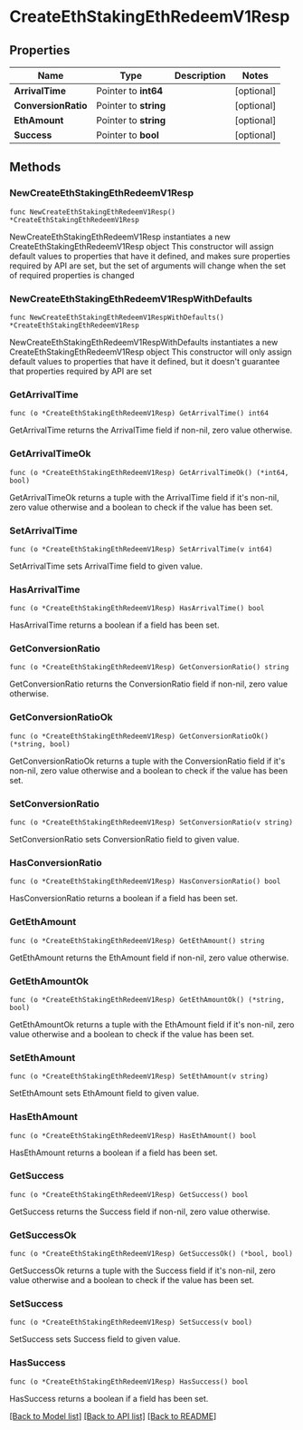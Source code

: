 # CreateEthStakingEthRedeemV1Resp

## Properties

Name | Type | Description | Notes
------------ | ------------- | ------------- | -------------
**ArrivalTime** | Pointer to **int64** |  | [optional] 
**ConversionRatio** | Pointer to **string** |  | [optional] 
**EthAmount** | Pointer to **string** |  | [optional] 
**Success** | Pointer to **bool** |  | [optional] 

## Methods

### NewCreateEthStakingEthRedeemV1Resp

`func NewCreateEthStakingEthRedeemV1Resp() *CreateEthStakingEthRedeemV1Resp`

NewCreateEthStakingEthRedeemV1Resp instantiates a new CreateEthStakingEthRedeemV1Resp object
This constructor will assign default values to properties that have it defined,
and makes sure properties required by API are set, but the set of arguments
will change when the set of required properties is changed

### NewCreateEthStakingEthRedeemV1RespWithDefaults

`func NewCreateEthStakingEthRedeemV1RespWithDefaults() *CreateEthStakingEthRedeemV1Resp`

NewCreateEthStakingEthRedeemV1RespWithDefaults instantiates a new CreateEthStakingEthRedeemV1Resp object
This constructor will only assign default values to properties that have it defined,
but it doesn't guarantee that properties required by API are set

### GetArrivalTime

`func (o *CreateEthStakingEthRedeemV1Resp) GetArrivalTime() int64`

GetArrivalTime returns the ArrivalTime field if non-nil, zero value otherwise.

### GetArrivalTimeOk

`func (o *CreateEthStakingEthRedeemV1Resp) GetArrivalTimeOk() (*int64, bool)`

GetArrivalTimeOk returns a tuple with the ArrivalTime field if it's non-nil, zero value otherwise
and a boolean to check if the value has been set.

### SetArrivalTime

`func (o *CreateEthStakingEthRedeemV1Resp) SetArrivalTime(v int64)`

SetArrivalTime sets ArrivalTime field to given value.

### HasArrivalTime

`func (o *CreateEthStakingEthRedeemV1Resp) HasArrivalTime() bool`

HasArrivalTime returns a boolean if a field has been set.

### GetConversionRatio

`func (o *CreateEthStakingEthRedeemV1Resp) GetConversionRatio() string`

GetConversionRatio returns the ConversionRatio field if non-nil, zero value otherwise.

### GetConversionRatioOk

`func (o *CreateEthStakingEthRedeemV1Resp) GetConversionRatioOk() (*string, bool)`

GetConversionRatioOk returns a tuple with the ConversionRatio field if it's non-nil, zero value otherwise
and a boolean to check if the value has been set.

### SetConversionRatio

`func (o *CreateEthStakingEthRedeemV1Resp) SetConversionRatio(v string)`

SetConversionRatio sets ConversionRatio field to given value.

### HasConversionRatio

`func (o *CreateEthStakingEthRedeemV1Resp) HasConversionRatio() bool`

HasConversionRatio returns a boolean if a field has been set.

### GetEthAmount

`func (o *CreateEthStakingEthRedeemV1Resp) GetEthAmount() string`

GetEthAmount returns the EthAmount field if non-nil, zero value otherwise.

### GetEthAmountOk

`func (o *CreateEthStakingEthRedeemV1Resp) GetEthAmountOk() (*string, bool)`

GetEthAmountOk returns a tuple with the EthAmount field if it's non-nil, zero value otherwise
and a boolean to check if the value has been set.

### SetEthAmount

`func (o *CreateEthStakingEthRedeemV1Resp) SetEthAmount(v string)`

SetEthAmount sets EthAmount field to given value.

### HasEthAmount

`func (o *CreateEthStakingEthRedeemV1Resp) HasEthAmount() bool`

HasEthAmount returns a boolean if a field has been set.

### GetSuccess

`func (o *CreateEthStakingEthRedeemV1Resp) GetSuccess() bool`

GetSuccess returns the Success field if non-nil, zero value otherwise.

### GetSuccessOk

`func (o *CreateEthStakingEthRedeemV1Resp) GetSuccessOk() (*bool, bool)`

GetSuccessOk returns a tuple with the Success field if it's non-nil, zero value otherwise
and a boolean to check if the value has been set.

### SetSuccess

`func (o *CreateEthStakingEthRedeemV1Resp) SetSuccess(v bool)`

SetSuccess sets Success field to given value.

### HasSuccess

`func (o *CreateEthStakingEthRedeemV1Resp) HasSuccess() bool`

HasSuccess returns a boolean if a field has been set.


[[Back to Model list]](../README.md#documentation-for-models) [[Back to API list]](../README.md#documentation-for-api-endpoints) [[Back to README]](../README.md)


